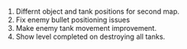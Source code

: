 1. Differnt object and tank positions for second map.
2. Fix enemy bullet positioning issues
3. Make enemy tank movement improvement.
4. Show level completed on destroying all tanks.